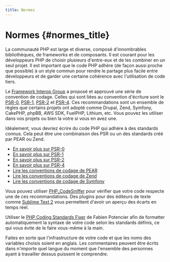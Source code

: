 ```yaml
---
title: Normes
---
```


# Normes  {#normes_title}

La communauté PHP est large et diverse, composé d'innombrables bibliothèques, de frameworks et de composants. Il est 
courant pour les développeurs PHP de choisir plusieurs d'entre-eux et de les combiner en un seul projet. Il est important 
que le code PHP adhère (de façon aussi proche que possible) à un style commun pour rendre le partage plus facile 
entre développeurs et de garder une certaine cohérence avec l'utilisation de code tiers.

Le [Framework Interop Group][fig] a proposé et approuvé une série de convention de codage. Celles qui sont liées au 
convention d'écriture sont le [PSR-0][psr0], [PSR-1][psr1], [PSR-2][psr2] et [PSR-4][psr4]. Ces recommandations sont 
un ensemble de règles que certains projets ont adopté comme Drupal, Zend, Symfony, CakePHP, phpBB, AWS SDK, 
FuelPHP, Lithium, etc. Vous pouvez les utiliser dans vos projets ou bien la votre si vous en avez une.

Idéalement, vous devriez écrire du code PHP qui adhère à des standards connus. Cela peut être une combinaison des PSR ou 
un des standards créé par PEAR ou Zend.

* [En savoir plus sur PSR-0][psr0]
* [En savoir plus sur PSR-1][psr1]
* [En savoir plus sur PSR-2][psr2]
* [En savoir plus sur PSR-4][psr4]
* [Lire les conventions de codage de PEAR][pear-cs]
* [Lire les conventions de codage de Zend][zend-cs]
* [Lire les conventions de codage de Symfony][symfony-cs]

Vous pouvez utiliser [PHP_CodeSniffer][phpcs] pour vérifier que votre code respecte une de ces recommandations. Des 
plugins pour des éditeurs de texte comme [Sublime Text 2][st-cs] vous permettent d'avoir un aperçu des écarts en temps réel.

Utiliser le [PHP Coding Standards Fixer][phpcsfixer] de Fabien Potencier afin de formatter automatiquement la syntaxe de 
votre code selon les standards définis, ce qui vous évite de le faire vous-même à la main. 

Faites en sorte que l'infrastructure de votre code et que les noms des variables choisis soient en anglais. Les 
commentaires peuvent être écrits dans n'importe quel langue du moment que l'ensemble des personnes ayant à travailler 
dessus puissent le comprendre.

[fig]: http://www.php-fig.org/
[psr0]: https://github.com/php-fig/fig-standards/blob/master/accepted/PSR-0.md
[psr1]: https://github.com/php-fig/fig-standards/blob/master/accepted/PSR-1-basic-coding-standard.md
[psr2]: https://github.com/php-fig/fig-standards/blob/master/accepted/PSR-2-coding-style-guide.md
[psr4]: https://github.com/php-fig/fig-standards/blob/master/accepted/PSR-4-autoloader.md
[pear-cs]: http://pear.php.net/manual/en/standards.php
[zend-cs]: http://framework.zend.com/wiki/display/ZFDEV2/Coding+Standards
[symfony-cs]: http://symfony.com/doc/current/contributing/code/standards.html
[phpcs]: http://pear.php.net/package/PHP_CodeSniffer/
[st-cs]: https://github.com/benmatselby/sublime-phpcs
[phpcsfixer]: http://cs.sensiolabs.org/
